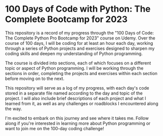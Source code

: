 # 100 Days of Code with Python: The Complete Bootcamp for 2023

This repository is a record of my progress through the "100 Days of Code: The Complete Python Pro Bootcamp for 2023" course on Udemy. Over the course of 100 days, I will be coding for at least an hour each day, working through a series of Python projects and exercises designed to sharpen my coding skills and deepen my understanding of Python programming.

The course is divided into sections, each of which focuses on a different topic or aspect of Python programming. I will be working through the sections in order, completing the projects and exercises within each section before moving on to the next.

This repository will serve as a log of my progress, with each day's code stored in a separate file named according to the day and topic of the project. I will also include brief descriptions of each project and what I learned from it, as well as any challenges or roadblocks I encountered along the way.

I'm excited to embark on this journey and see where it takes me. Follow along if you're interested in learning more about Python programming or want to join me on the 100-day coding challenge!